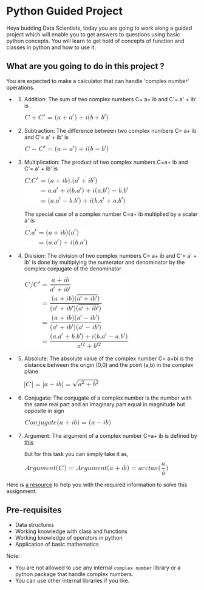 # Python Guided Project

Heya budding Data Scientists, today you are going to work along a guided project which will enable you to get answers to questions using basic python concepts. You will learn to get hold of concepts of function and classes in python and how to use it.

## What are you going to do in this project ?

You are expected to make a calculator that can handle 'complex number' operations.
- 1. Addition:
     The sum of two complex numbers C= a+ ib and C'= a' + ib' is 
     
     ![alt text](/images/complex_sum.png)

- 2. Subtraction:
     The difference between two complex numbers C= a+ ib and C'= a' + ib' is 
     
     ![alt text](/images/complex_diff.png)

- 3. Multiplication:
     The product of two complex numbers C=a+ ib and C'= a' + ib' is
     
     ![alt text](/images/complex_prod_1.png)

     
     The special case of a complex number C=a+ ib multiplied by a scalar a' is
     
     ![alt text](/images/complex_prod_2.png)
 
- 4. Division:
     The division of two complex numbers C= a+ ib and C'= a' + ib' is done by multiplying the numerator and denominator by the complex conjugate of the denominator
     
     
     ![alt text](/images/complex_quo.png)

- 5. Absolute:
     The absolute value of the complex number C= a+bi is the distance between the origin (0,0) and the point (a,b) in the complex plane
     
     ![alt text](/images/complex_absolute.png)
 
- 6. Conjugate:
     The conjugate of a complex number is the number with the same real part and an imaginary part equal in magnitude but opposite in sign  
    
     ![alt text](/images/complex_conjugate.png)
    
- 7. Argument:
     The argument of a complex number C=a+ ib is defined by [this](https://www.wikipedia.org/Argument_(complex_analysis))
       
     But for this task you can simply take it as,
    
     ![alt text](/images/complex_arg.png)
    

Here is [a resource](http://www.careerbless.com/aptitude/qa/complex_numbers_imp.php) to help you with the required information to solve this assignment.     


## Pre-requisites
- Data structures
- Working knowledge with class and functions
- Working knowledge of operators in python
- Application of basic mathematics

Note:

* You are not allowed to use any internal `complex number` library or a python package that handle complex numbers.
* You can use other internal libraries if you like.

